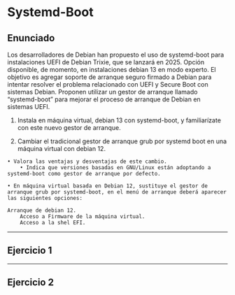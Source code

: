 # Systemd-Boot

## Enunciado

Los desarrolladores de Debian han propuesto el uso de systemd-boot para instalaciones UEFI de Debian Trixie, que se lanzará en 2025. Opción disponible, de momento, en instalaciones debian 13 en modo experto. El objetivo es agregar soporte de arranque seguro firmado a Debian para intentar resolver el problema relacionado con UEFI y Secure Boot con sistemas Debian. Proponen utilizar un gestor de arranque llamado “systemd-boot” para mejorar el proceso de arranque de Debian en sistemas UEFI.

1. Instala en máquina virtual, debian 13 con systemd-boot, y familiarízate con este nuevo gestor de arranque.

2. Cambiar el tradicional gestor de arranque grub por systemd boot en una máquina virtual con debian 12.

```
• Valora las ventajas y desventajas de este cambio.
    • Indica que versiones basadas en GNU/Linux están adoptando a systemd-boot como gestor de arranque por defecto.
```

```
• En máquina virtual basada en Debian 12, sustituye el gestor de arranque grub por systemd-boot, en el menú de arranque deberá aparecer las siguientes opciones:
```
```
Arranque de debian 12.
    Acceso a Firmware de la máquina virtual.
    Acceso a la shel EFI.
```

---

## Ejercicio 1

---

## Ejercicio 2